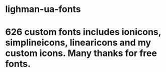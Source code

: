 # lighman-ua-fonts
# 626 custom fonts includes ionicons, simplineicons, linearicons and my custom icons. Many thanks for free fonts.
